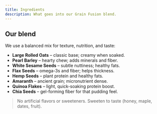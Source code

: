 ```yaml
---
title: Ingredients
description: What goes into our Grain Fusion blend.
---
```


## Our blend

We use a balanced mix for texture, nutrition, and taste:

- **Large Rolled Oats** – classic base; creamy when soaked.
- **Pearl Barley** – hearty chew; adds minerals and fiber.
- **White Sesame Seeds** – subtle nuttiness; healthy fats.
- **Flax Seeds** – omega-3s and fiber; helps thickness.
- **Hemp Seeds** – plant protein and healthy fats.
- **Amaranth** – ancient grain; micronutrient dense.
- **Quinoa Flakes** – light, quick-soaking protein boost.
- **Chia Seeds** – gel-forming fiber for that pudding feel.

> No artificial flavors or sweeteners. Sweeten to taste (honey, maple, dates, fruit).

